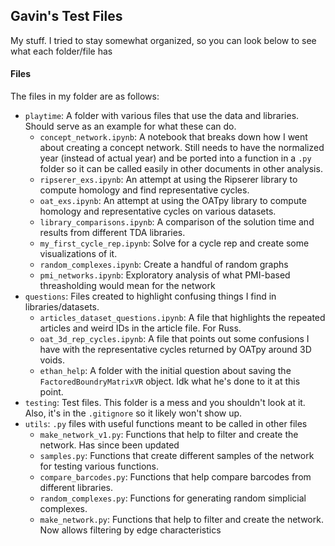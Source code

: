 ## Gavin's Test Files
My stuff. I tried to stay somewhat organized, so you can look below to see what each folder/file has

#### Files
The files in my folder are as follows:
- `playtime`: A folder with various files that use the data and libraries. Should serve as an example for what these can do.
    - `concept_network.ipynb`: A notebook that breaks down how I went about creating a concept network. Still needs to have the normalized year (instead of actual year) and be ported into a function in a `.py` folder so it can be called easily in other documents in other analysis.
    - `ripserer_exs.ipynb`: An attempt at using the Ripserer library to compute homology and find representative cycles.
    - `oat_exs.ipynb`: An attempt at using the OATpy library to compute homology and representative cycles on various datasets.
    - `library_comparisons.ipynb`: A comparison of the solution time and results from different TDA libraries.
    - `my_first_cycle_rep.ipynb`: Solve for a cycle rep and create some visualizations of it.
    - `random_complexes.ipynb`: Create a handful of random graphs
    - `pmi_networks.ipynb`: Exploratory analysis of what PMI-based threasholding would mean for the network
- `questions`: Files created to highlight confusing things I find in libraries/datasets.
    - `articles_dataset_questions.ipynb`: A file that highlights the repeated articles and weird IDs in the article file. For Russ.
    - `oat_3d_rep_cycles.ipynb`: A file that points out some confusions I have with the representative cycles returned by OATpy around 3D voids.
    - `ethan_help`: A folder with the initial question about saving the `FactoredBoundryMatrixVR` object. Idk what he's done to it at this point.
- `testing`: Test files. This folder is a mess and you shouldn't look at it. Also, it's in the `.gitignore` so it likely won't show up.
- `utils`: `.py` files with useful functions meant to be called in other files
    - `make_network_v1.py`: Functions that help to filter and create the network. Has since been updated
    - `samples.py`: Functions that create different samples of the network for testing various functions.
    - `compare_barcodes.py`: Functions that help compare barcodes from different libraries.
    - `random_complexes.py`: Functions for generating random simplicial complexes.
    - `make_network.py`: Functions that help to filter and create the network. Now allows filtering by edge characteristics